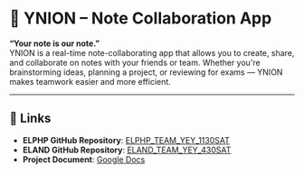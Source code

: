 # 📝 YNION – Note Collaboration App

**“Your note is our note.”**  
YNION is a real-time note-collaborating app that allows you to create, share, and collaborate on notes with your friends or team. Whether you're brainstorming ideas, planning a project, or reviewing for exams — YNION makes teamwork easier and more efficient.

---

## 🔗 Links

- **ELPHP GitHub Repository**: [ELPHP_TEAM_YEY_1130SAT](https://github.com/Nahhmiehh/ELPHP_TEAM_YEY_1130SAT)  
- **ELAND GitHub Repository**: [ELAND_TEAM_YEY_430SAT](https://github.com/Nahhmiehh/ELAND_TEAM_YEY_430SAT)  
- **Project Document**: [Google Docs](https://docs.google.com/document/d/1TrEWjK6FieIg-DqyBIte-UaRfpGGMI0S/edit)
